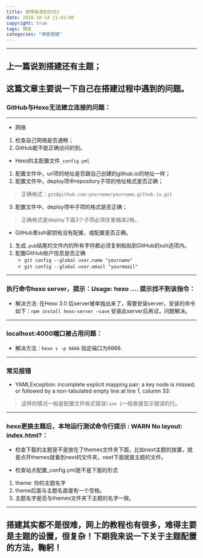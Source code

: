 ```yaml
---
title: 搭博客遇到的坑2
date: 2018-10-14 21:41:00
copyright: true
tags: 博客
categories: "博客搭建"
---
```


------

## 上一篇说到搭建还有主题；
## 这篇文章主要说一下自己在搭建过程中遇到的问题。

### GitHub与Hexo无法建立连接的问题：

------
<!-- more -->

 - 网络
 1. 检查自己网络是否通畅；
 2. GitHub能不能正确访问的到。

 - Hexo的主配置文件`_config.yml`
 1. 配置文件中，url项的地址是否跟自己创建的github.io的地址一样；
 2. 配置文件中，deploy项中repository子项的地址格式是否正确；
 > 正确格式：`git@github.com:yourname/yourname.github.io.git`

 3. 配置文件中，deploy项中子项的格式是否正确；

 > 正确格式是deploy下面3个子项必须往里缩进2格。
 - GitHub里ssh密钥有没有配置，或配置是否正确。
 1. 生成`.pub`结尾的文件内的所有字符都必须复制粘贴到GitHub的ssh选项内。
 2. 配置GitHub账户信息是否正确
    - `git config --global user.name "yourname"`
    - `git config --global user.email "youremail"`

------

### 执行命令hexo server，提示：Usage: hexo …. 提示找不到该指令：

- 解决方法: 在Hexo 3.0 后server被单独出来了，需要安装server，安装的命令如下：`npm install hexo-server –save` 安装此server后再试，问题解决。

------

### localhost:4000端口被占用问题：

- 解决方法：`hexo s -p 6666` 指定端口为6666.

------

### 常见报错

- YAMLException: incomplete explicit mapping pair; a key node is missed; or followed by a non-tabulated empty line at line 1, column 33:
> 这样的情况一般是配置文件格式错误`line 1`一般直接显示错误的行。

------

### hexo更换主题后，本地运行测试命令行提示 : WARN No layout: index.html?：

- 检查下载的主题是不是放在了themes文件夹下面，比如next主题的放置，就是点开themes就看到next的文件夹，next下面就是主题的文件。

- 检查站点配置_config.yml是不是下面的形式
> 
1. theme: 你的主题名字
2. theme后面与主题名直接有一个空格。
3. 主题名字是否与themes文件夹下主题的名字一致。

------

## 搭建其实都不是很难，网上的教程也有很多，难得主要是主题的设置，很复杂！下期我来说一下关于主题配置的方法，鞠躬！
